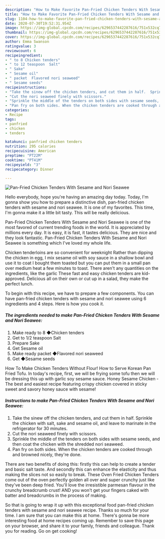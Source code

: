 ```yaml
---
description: "How to Make Favorite Pan-Fried Chicken Tenders With Sesame and Nori Seawee"
title: "How to Make Favorite Pan-Fried Chicken Tenders With Sesame and Nori Seawee"
slug: 1104-how-to-make-favorite-pan-fried-chicken-tenders-with-sesame-and-nori-seawee
date: 2020-07-30T19:52:31.954Z
image: https://img-global.cpcdn.com/recipes/6296537442287616/751x532cq70/pan-fried-chicken-tenders-with-sesame-and-nori-seawee-recipe-main-photo.jpg
thumbnail: https://img-global.cpcdn.com/recipes/6296537442287616/751x532cq70/pan-fried-chicken-tenders-with-sesame-and-nori-seawee-recipe-main-photo.jpg
cover: https://img-global.cpcdn.com/recipes/6296537442287616/751x532cq70/pan-fried-chicken-tenders-with-sesame-and-nori-seawee-recipe-main-photo.jpg
author: Emma Swanson
ratingvalue: 3
reviewcount: 6
recipeingredient:
- " to 8 Chicken tenders"
- " to 12 teaspoon  Salt"
- " Sake"
- " Sesame oil"
- " packet  Flavored nori seaweed"
- " Sesame seeds"
recipeinstructions:
- "Take the sinew off the chicken tenders, and cut them in half.  Sprinkle the chicken with salt, sake and sesame oil, and leave to marinate in the refrigerator for 30 minutes."
- "Cut the nori seaweed finely with scissors."
- "Sprinkle the middle of the tenders on both sides with sesame seeds, and then coat the chicken with the shredded nori seaweed."
- "Pan fry on both sides. When the chicken tenders are cooked through and browned nicely, they&#39;re done."
categories:
- Recipe
tags:
- panfried
- chicken
- tenders

katakunci: panfried chicken tenders 
nutrition: 295 calories
recipecuisine: American
preptime: "PT22M"
cooktime: "PT41M"
recipeyield: "3"
recipecategory: Dinner

---
```



![Pan-Fried Chicken Tenders With Sesame and Nori Seawee](https://img-global.cpcdn.com/recipes/6296537442287616/751x532cq70/pan-fried-chicken-tenders-with-sesame-and-nori-seawee-recipe-main-photo.jpg)

Hello everybody, hope you're having an amazing day today. Today, I'm gonna show you how to prepare a distinctive dish, pan-fried chicken tenders with sesame and nori seawee. It is one of my favorites. This time, I'm gonna make it a little bit tasty. This will be really delicious.

Pan-Fried Chicken Tenders With Sesame and Nori Seawee is one of the most favored of current trending foods in the world. It is appreciated by millions every day. It is easy, it is fast, it tastes delicious. They are nice and they look fantastic. Pan-Fried Chicken Tenders With Sesame and Nori Seawee is something which I've loved my whole life.

Chicken tenderloins are so convenient for weeknight Rather than dipping the chicken in egg, I mix sesame oil with soy sauce in a shallow bowl and use it to coat I bought them toasted but you can put them in a small pan over medium heat a few minutes to toast. There aren&#39;t any quantities on the ingredients, like the garlic These fast and easy chicken tenders are kid-approved. Delicious all on their own or cut up in a salad, they make the perfect lunch.


To begin with this recipe, we have to prepare a few components. You can have pan-fried chicken tenders with sesame and nori seawee using 6 ingredients and 4 steps. Here is how you cook it.

<!--inarticleads1-->

##### The ingredients needed to make Pan-Fried Chicken Tenders With Sesame and Nori Seawee:

1. Make ready  to 8 ◆Chicken tenders
1. Get  to 1/2 teaspoon  Salt
1. Prepare  Sake
1. Get  Sesame oil
1. Make ready  packet  ◆Flavored nori seaweed
1. Get  ◆Sesame seeds


How To Make Chicken Tenders Without Flour! How to Serve Korean Pan Fried Tofu. In today&#39;s recipe, first, we will be frying some tofu then we will be dressing this up with garlic soy sesame sauce. Honey Sesame Chicken - The best and easiest recipe featuring crispy chicken covered in sticky sweet and savory honey sauce with sesame! 

<!--inarticleads2-->

##### Instructions to make Pan-Fried Chicken Tenders With Sesame and Nori Seawee:

1. Take the sinew off the chicken tenders, and cut them in half.  Sprinkle the chicken with salt, sake and sesame oil, and leave to marinate in the refrigerator for 30 minutes.
1. Cut the nori seaweed finely with scissors.
1. Sprinkle the middle of the tenders on both sides with sesame seeds, and then coat the chicken with the shredded nori seaweed.
1. Pan fry on both sides. When the chicken tenders are cooked through and browned nicely, they&#39;re done.


There are two benefits of doing this: firstly this can help to create a tender and basic salt taste. And secondly this can enhance the elasticity and thus making the slices not so easily to break. These Oven Fried Chicken Tenders come out of the oven perfectly golden all over and super crunchy just like they&#39;ve been deep fried. You&#39;ll love the irresistible parmesan flavour in the crunchy breadcrumb crust! AND you won&#39;t get your fingers caked with batter and breadcrumbs in the process of making. 

So that is going to wrap it up with this exceptional food pan-fried chicken tenders with sesame and nori seawee recipe. Thanks so much for your time. I am sure that you can make this at home. There's gonna be more interesting food at home recipes coming up. Remember to save this page on your browser, and share it to your family, friends and colleague. Thank you for reading. Go on get cooking!
